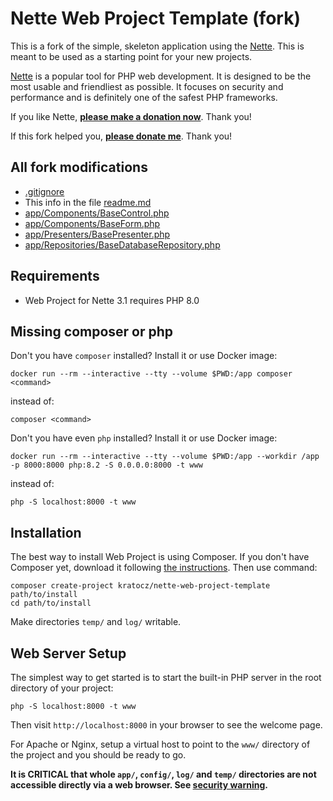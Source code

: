 Nette Web Project Template (fork)
=================================

This is a fork of the simple, skeleton application using the [Nette](https://nette.org). This is meant to
be used as a starting point for your new projects.

[Nette](https://nette.org) is a popular tool for PHP web development.
It is designed to be the most usable and friendliest as possible. It focuses
on security and performance and is definitely one of the safest PHP frameworks.

If you like Nette, **[please make a donation now](https://nette.org/donate)**. Thank you!

If this fork helped you, **[please donate me](https://www.patreon.com/kratocz)**. Thank you!


All fork modifications
----------------------

* [.gitignore](.gitignore)
* This info in the file [readme.md](readme.md)
* [app/Components/BaseControl.php](app/Components/BaseControl.php)
* [app/Components/BaseForm.php](app/Components/BaseForm.php)
* [app/Presenters/BasePresenter.php](app/Presenters/BasePresenter.php)
* [app/Repositories/BaseDatabaseRepository.php](app/Repositories/BaseDatabaseRepository.php)


Requirements
------------

- Web Project for Nette 3.1 requires PHP 8.0


Missing composer or php
-----------------------

Don't you have `composer` installed? Install it or use Docker image:
```shell
docker run --rm --interactive --tty --volume $PWD:/app composer <command>
```
instead of:
```shell
composer <command>
```

Don't you have even `php` installed? Install it or use Docker image:
```shell
docker run --rm --interactive --tty --volume $PWD:/app --workdir /app -p 8000:8000 php:8.2 -S 0.0.0.0:8000 -t www
```
instead of:
```shell
php -S localhost:8000 -t www
```


Installation
------------

The best way to install Web Project is using Composer. If you don't have Composer yet,
download it following [the instructions](https://doc.nette.org/composer). Then use command:

	composer create-project kratocz/nette-web-project-template path/to/install
	cd path/to/install


Make directories `temp/` and `log/` writable.


Web Server Setup
----------------

The simplest way to get started is to start the built-in PHP server in the root directory of your project:

	php -S localhost:8000 -t www

Then visit `http://localhost:8000` in your browser to see the welcome page.

For Apache or Nginx, setup a virtual host to point to the `www/` directory of the project and you
should be ready to go.

**It is CRITICAL that whole `app/`, `config/`, `log/` and `temp/` directories are not accessible directly
via a web browser. See [security warning](https://nette.org/security-warning).**

